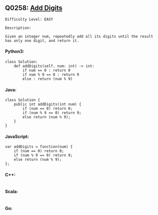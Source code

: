 ## Q0258: [Add Digits](https://leetcode.com/problems/add-digits/)

```
Difficulty Level: EASY
```

```
Description:

Given an integer num, repeatedly add all its digits until the result has only one digit, and return it.
```

#### Python3:

```
class Solution:
    def addDigits(self, num: int) -> int:
        if num == 0 : return 0
        if num % 9 == 0 : return 9
        else : return (num % 9)
```

#### Java:

```
class Solution {
    public int addDigits(int num) {
        if (num == 0) return 0;
        if (num % 9 == 0) return 9;
        else return (num % 9);
    }
}
```

#### JavaScript:

```
var addDigits = function(num) {
    if (num == 0) return 0;
    if (num % 9 == 0) return 9;
    else return (num % 9);
};
```

#### C++:

```

```

#### Scala:

```

```

#### Go:

```

```